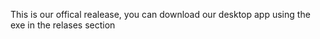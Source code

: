 This is our offical realease, you can download our desktop app using the exe in the relases section
